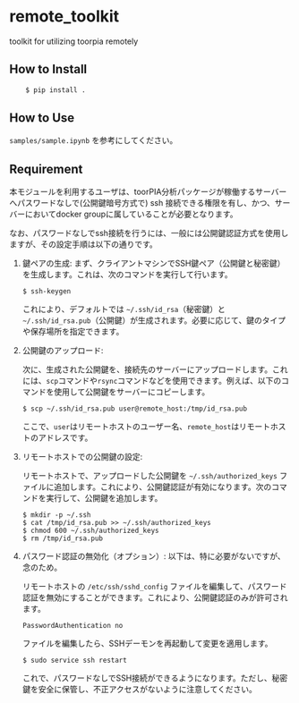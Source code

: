 # remote_toolkit
toolkit for utilizing toorpia remotely

## How to Install

```bash
    $ pip install .
```

## How to Use

`samples/sample.ipynb` を参考にしてください。


## Requirement

本モジュールを利用するユーザは、toorPIA分析パッケージが稼働するサーバーへパスワードなしで(公開鍵暗号方式で) ssh 接続できる権限を有し、かつ、サーバーにおいてdocker groupに属していることが必要となります。

なお、パスワードなしでssh接続を行うには、一般には公開鍵認証方式を使用しますが、その設定手順は以下の通りです。

1. 鍵ペアの生成:
まず、クライアントマシンでSSH鍵ペア（公開鍵と秘密鍵）を生成します。これは、次のコマンドを実行して行います。

    ```
    $ ssh-keygen
    ```
    これにより、デフォルトでは `~/.ssh/id_rsa`（秘密鍵）と `~/.ssh/id_rsa.pub`（公開鍵）が生成されます。必要に応じて、鍵のタイプや保存場所を指定できます。

2. 公開鍵のアップロード:

    次に、生成された公開鍵を、接続先のサーバーにアップロードします。これには、`scp`コマンドや`rsync`コマンドなどを使用できます。例えば、以下のコマンドを使用して公開鍵をサーバーにコピーします。
    ```
    $ scp ~/.ssh/id_rsa.pub user@remote_host:/tmp/id_rsa.pub
    ```
    ここで、`user`はリモートホストのユーザー名、`remote_host`はリモートホストのアドレスです。

3. リモートホストでの公開鍵の設定:

    リモートホストで、アップロードした公開鍵を `~/.ssh/authorized_keys` ファイルに追加します。これにより、公開鍵認証が有効になります。次のコマンドを実行して、公開鍵を追加します。
    ```
    $ mkdir -p ~/.ssh
    $ cat /tmp/id_rsa.pub >> ~/.ssh/authorized_keys
    $ chmod 600 ~/.ssh/authorized_keys
    $ rm /tmp/id_rsa.pub
    ```

4. パスワード認証の無効化（オプション）:
    以下は、特に必要がないですが、念のため。

    リモートホストの `/etc/ssh/sshd_config` ファイルを編集して、パスワード認証を無効にすることができます。これにより、公開鍵認証のみが許可されます。
    ```
    PasswordAuthentication no
    ```
    ファイルを編集したら、SSHデーモンを再起動して変更を適用します。
    ```
    $ sudo service ssh restart
    ```
    これで、パスワードなしでSSH接続ができるようになります。ただし、秘密鍵を安全に保管し、不正アクセスがないように注意してください。
